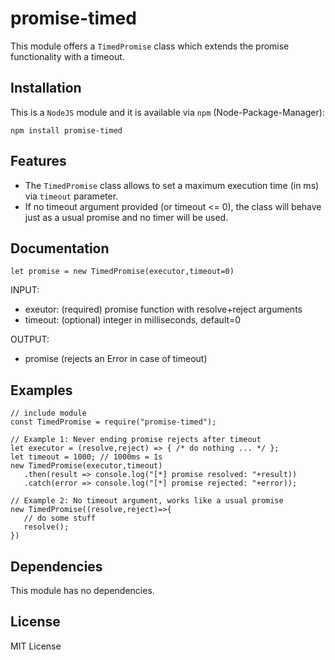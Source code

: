 # promise-timed
This module offers a `TimedPromise` class which extends the promise functionality with a timeout.

## Installation
This is a `NodeJS` module and it is available via `npm` (Node-Package-Manager):

`npm install promise-timed`

## Features
- The `TimedPromise` class allows to set a maximum execution time (in ms) via `timeout` parameter.
- If no timeout argument provided (or timeout <= 0), the class will behave just as a usual promise and no timer will be used.

## Documentation
```
let promise = new TimedPromise(executor,timeout=0)
```
INPUT:
- exeutor: (required) promise function with resolve+reject arguments
- timeout: (optional) integer in milliseconds, default=0

OUTPUT:
- promise (rejects an Error in case of timeout)

## Examples
```
// include module
const TimedPromise = require("promise-timed");

// Example 1: Never ending promise rejects after timeout
let executor = (resolve,reject) => { /* do nothing ... */ };
let timeout = 1000; // 1000ms = 1s
new TimedPromise(executor,timeout)
   .then(result => console.log("[*] promise resolved: "+result))
   .catch(error => console.log("[*] promise rejected: "+error));

// Example 2: No timeout argument, works like a usual promise
new TimedPromise((resolve,reject)=>{
   // do some stuff
   resolve();
})
```

## Dependencies
This module has no dependencies.

## License
MIT License
